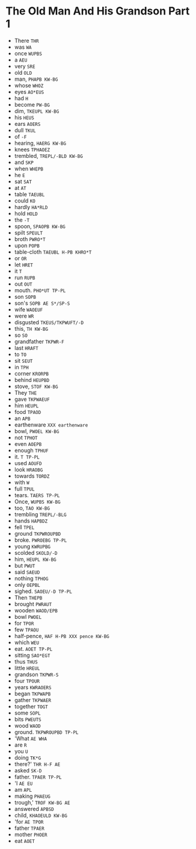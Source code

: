 # The Old Man And His Grandson Part 1

* There `THR`
* was `WA`
* once `WUPBS`
* a `AEU`
* very `SRE`
* old `OLD`
* man, `PHAPB KW-BG`
* whose `WHOZ`
* eyes `AO*EUS`
* had `H`
* become `PW-BG`
* dim, `TKEUPL KW-BG`
* his `HEUS`
* ears `AOERS`
* dull `TKUL`
* of `-F`
* hearing, `HAERG KW-BG`
* knees `TPHAOEZ`
* trembled, `TREPL/-BLD KW-BG`
* and `SKP`
* when `WHEPB`
* he `E`
* sat `SAT`
* at `AT`
* table `TAEUBL`
* could `KO`
* hardly `HA*RLD`
* hold `HOLD`
* the `-T`
* spoon, `SPAOPB KW-BG`
* spilt `SPEULT`
* broth `PWRO*T`
* upon `POPB`
* table-cloth `TAEUBL H-PB KHRO*T`
* or `OR`
* let `HRET`
* it `T`
* run `RUPB`
* out `OUT`
* mouth. `PHO*UT TP-PL`
* son `SOPB`
* son's `SOPB AE S*/SP-S`
* wife `WAOEUF`
* were `WR`
* disgusted `TKEUS/TKPWUFT/-D`
* this, `TH KW-BG`
* so `SO`
* grandfather `TKPWR-F`
* last `HRAFT`
* to `TO`
* sit `SEUT`
* in `TPH`
* corner `KRORPB`
* behind `HEUPBD`
* stove, `STOF KW-BG`
* They `THE`
* gave `TKPWAEUF`
* him `HEUPL`
* food `TPAOD`
* an `APB`
* earthenware `XXX earthenware`
* bowl, `PWOEL KW-BG`
* not `TPHOT`
* even `AOEPB`
* enough `TPHUF`
* it. `T TP-PL`
* used `AOUFD`
* look `HRAOBG`
* towards `TORDZ`
* with `W`
* full `TPUL`
* tears. `TAERS TP-PL`
* Once, `WUPBS KW-BG`
* too, `TAO KW-BG`
* trembling `TREPL/-BLG`
* hands `HAPBDZ`
* fell `TPEL`
* ground `TKPWROUPBD`
* broke. `PWROEBG TP-PL`
* young `KWRUPBG`
* scolded `SKOLD/-D`
* him, `HEUPL KW-BG`
* but `PWUT`
* said `SAEUD`
* nothing `TPHOG`
* only `OEPBL`
* sighed. `SAOEU/-D TP-PL`
* Then `THEPB`
* brought `PWRAUT`
* wooden `WAOD/EPB`
* bowl `PWOEL`
* for `TPOR`
* few `TPAOU`
* half-pence, `HAF H-PB XXX pence KW-BG`
* which `WEU`
* eat. `AOET TP-PL`
* sitting `SAO*EGT`
* thus `THUS`
* little `HREUL`
* grandson `TKPWR-S`
* four `TPOUR`
* years `KWRAOERS`
* began `TKPWAPB`
* gather `TKPWAER`
* together `TOGT`
* some `SOPL`
* bits `PWEUTS`
* wood `WAOD`
* ground. `TKPWROUPBD TP-PL`
* 'What `AE WHA`
* are `R`
* you `U`
* doing `TK*G`
* there?' `THR H-F AE`
* asked `SK-D`
* father. `TPAER TP-PL`
* 'I `AE EU`
* am `APL`
* making `PHAEUG`
* trough,' `TROF KW-BG AE`
* answered `APBSD`
* child, `KHAOEULD KW-BG`
* 'for `AE TPOR`
* father `TPAER`
* mother `PHOER`
* eat `AOET`
